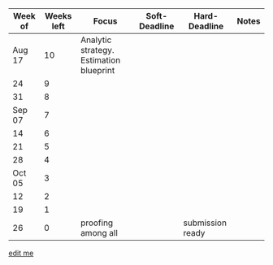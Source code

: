 Week of| Weeks left| Focus | Soft-Deadline  | Hard-Deadline | Notes |
-------|-----------|-------|----------------|---------------|-------| 
Aug 17 |10 | Analytic strategy. Estimation blueprint |  |  |  |
24     |9 |  |  |  |  |
31     |8 |  |  |  |  |  
Sep 07 |7 |  |  |  |  |  
14     |6 |  |  |  |  |  
21     |5 |  |  |  |  |  
28     |4 |  |  |  |  |  
Oct 05 |3 |  |  |  |  |  
12     |2 |  |  |  |  |  
19     |1 |  |  |  |  |  
26     |0 | proofing among all|  |submission ready|  |  


[edit me](https://github.com/IALSA/IALSA-2015-Portland/edit/master/projects/physical/timetable.md)

    	
